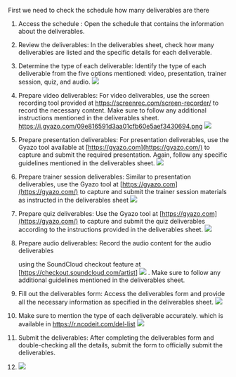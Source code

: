 First we need to check the schedule how many deliverables are there
1.  Access the schedule : Open the schedule that contains the information about the deliverables.
3.  Review the deliverables: In the deliverables sheet, check how many deliverables are listed and the specific details for each deliverable.
4.  Determine the type of each deliverable: Identify the type of each deliverable from the five options mentioned: video, presentation, trainer session, quiz, and audio.
    ![](https://i.gyazo.com/59bd42ee7abe24fa2f386d0674a765f5.png)
5.  Prepare video deliverables: For video deliverables, use the screen recording tool provided at https://screenrec.com/screen-recorder/ to record the necessary content. Make sure to follow any additional instructions mentioned in the deliverables sheet.
    https://i.gyazo.com/09e816591d3aa01cfb60e5aef3430694.png
    ![](https://i.gyazo.com/09e816591d3aa01cfb60e5aef3430694.png)
6.  Prepare presentation deliverables: For presentation deliverables, use the Gyazo tool available at [https://gyazo.com](https://gyazo.com/) to capture and submit the required presentation. Again, follow any specific guidelines mentioned in the deliverables sheet.
    ![](https://i.gyazo.com/e9c02fed53d61f975d233c8e8744320e.png)
7.  Prepare trainer session deliverables: Similar to presentation deliverables, use the Gyazo tool at [https://gyazo.com](https://gyazo.com/) to capture and submit the trainer session materials as instructed in the deliverables sheet
    ![](https://i.gyazo.com/e9c02fed53d61f975d233c8e8744320e.png)
8.  Prepare quiz deliverables: Use the Gyazo tool at [https://gyazo.com](https://gyazo.com/) to capture and submit the quiz deliverables according to the instructions provided in the deliverables sheet.
    ![](https://i.gyazo.com/e9c02fed53d61f975d233c8e8744320e.png)
9.  Prepare audio deliverables: Record the audio content for the audio deliverables
    
    using the SoundCloud checkout feature at [https://checkout.soundcloud.com/artist]
![](https://i.gyazo.com/7d91692375232d3d20e6e89e32c8a8df.png)
. Make sure to follow any additional guidelines mentioned in the deliverables sheet.
    
10.  Fill out the deliverables form: Access the deliverables form and provide all the necessary information as specified in the deliverables sheet.
    ![](https://i.gyazo.com/7c1c3a79716394157869718795d5ef3c.png)
11.  Make sure to mention the type of each deliverable accurately. which is available in https://r.ncodeit.com/del-list
    ![](https://i.gyazo.com/0c9927fa3afae3e75c7620a360be731c.png)
12.  Submit the deliverables: After completing the deliverables form and double-checking all the details, submit the form to officially submit the deliverables.
14. ![](https://i.gyazo.com/a058f2e9d81fcec8bcc1e92c3120b69c.png)
